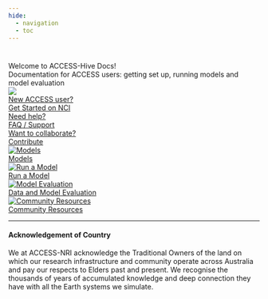 ```yaml
---
hide:
  - navigation
  - toc
---
```


<h1 class="homepage"></h1>
<div class="introduction">
    <div>
        <div>Welcome to ACCESS-Hive Docs!</div>
        <div>
            Documentation for ACCESS users: getting set up, running models and model evaluation
        </div>
    </div>
    <div>
        <img src="assets/ACCESS_icon_HIVE.png">
    </div>
</div>

<div class="card-container homepage-buttons">
    <a href="/getting_started" class="vertical-card">
        <div class="bold">New ACCESS user?</div>
        <div class="card-text-container">
            <div class="bold">Get Started on NCI</div>
        </div>
    </a>
    <a href="about/user_support/" class="vertical-card">
        <div class="bold">Need help?</div>
        <div class="card-text-container">
            <div class="bold">FAQ / Support</div>
        </div>
    </a>
    <a href="about/contribute" class="vertical-card">
        <div class="bold">Want to collaborate?</div>
        <div class="card-text-container">
            <div class="bold">Contribute</div>
        </div>
    </a>
</div>

<div class="card-container homepage-navigation">
    <a href="models" class="vertical-card aspect-ratio1to1">
        <div class="card-image-container">
            <img class="img-contain white-background with-padding" src="assets/ACCESS-MODEL.png" alt="Models">
        </div>
        <div class="card-text-container">
            <div class="bold">Models</div>
        </div>
    </a>
    <a href="models/run_a_model" class="vertical-card aspect-ratio1to1">
        <div class="card-image-container">
            <img class="img-cover white-background with-padding"
            src="/assets/run-a-model_image.png" alt="Run a Model">
        </div>
        <div class="card-text-container">
            <div class="bold">Run a Model</div>
        </div>
    </a>
    <a href="model_evaluation" class="vertical-card aspect-ratio1to1">
        <div class="card-image-container">
            <img class="img-cover" src="assets/community_medlinks.jpg" alt="Model Evaluation">
        </div>
        <div class="card-text-container">
            <div class="bold">Data and Model Evaluation</div>
        </div>
    </a>
    <a href="community_resources" class="vertical-card aspect-ratio1to1">
        <div class="card-image-container">
            <img class="img-contain white-background" src="/assets/working_groups_icons/all_WG.png" alt="Community Resources">
        </div>
        <div class="card-text-container">
            <div class="bold">Community Resources</div>
        </div>
    </a>
</div>
<hr>

#### <span class="center-text">Acknowledgement of Country</span>

<span class="small-text">We at ACCESS-NRI acknowledge the Traditional Owners of the land on which our research infrastructure and community operate across Australia and pay our respects to Elders past and present. We recognise the thousands of years of accumulated knowledge and deep connection they have with all the Earth systems we simulate.</span>
